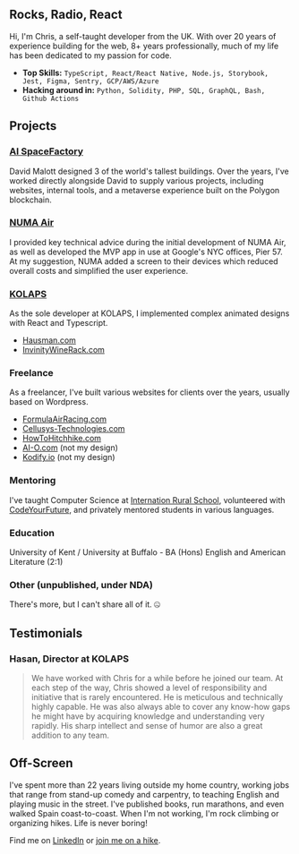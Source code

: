 ## Rocks, Radio, React

Hi, I'm Chris, a self-taught developer from the UK. With over 20 years of experience building for the web, 8+ years professionally, much of my life has been dedicated to my passion for code.

- **Top Skills:** `TypeScript, React/React Native, Node.js, Storybook, Jest, Figma, Sentry, GCP/AWS/Azure`
- **Hacking around in:** `Python, Solidity, PHP, SQL, GraphQL, Bash, Github Actions`

## Projects

### [AI SpaceFactory](https://spacefactory.ai/)
David Malott designed 3 of the world's tallest buildings. Over the years, I've worked directly alongside David to supply various projects, including websites, internal tools, and a metaverse experience built on the Polygon blockchain.

### [NUMA Air](https://www.numaproducts.com/)
I provided key technical advice during the initial development of NUMA Air, as well as developed the MVP app in use at Google's NYC offices, Pier 57. At my suggestion, NUMA added a screen to their devices which reduced overall costs and simplified the user experience.

### [KOLAPS](https://kolaps.com/en/intro/)

As the sole developer at KOLAPS, I implemented complex animated designs with React and Typescript.

- [Hausman.com](https://hausman.com/)
- [InvinityWineRack.com](https://invinitywinerack.com/)

### Freelance
As a freelancer, I've built various websites for clients over the years, usually based on Wordpress.

- [FormulaAirRacing.com](http://formulaairracing.com/)
- [Cellusys-Technologies.com](https://cellusys-technologies.com/)
- [HowToHitchhike.com](https://howtohitchhike.com/)
- [AI-O.com](https://www.ai-o.com/) (not my design)
- [Kodify.io](https://kodify.io/) (not my design)

### Mentoring

I've taught Computer Science at [Internation Rural School](https://www.internationalruralschool.com/), volunteered with [CodeYourFuture](https://codeyourfuture.io/), and privately mentored students in various languages.

### Education

University of Kent / University at Buffalo - BA (Hons) English and American Literature (2:1)

### Other (unpublished, under NDA)

There's more, but I can't share all of it. 🤐  

## Testimonials

### Hasan, Director at KOLAPS
> We have worked with Chris for a while before he joined our team. At each step of the way, Chris showed a level of responsibility and initiative that is rarely encountered. He is meticulous and technically highly capable. He was also always able to cover any know-how gaps he might have by acquiring knowledge and understanding very rapidly. His sharp intellect and sense of humor are also a great addition to any team.

## Off-Screen

I've spent more than 22 years living outside my home country, working jobs that range from stand-up comedy and carpentry, to teaching English and playing music in the street. I've published books, run marathons, and even walked Spain coast-to-coast. When I'm not working, I'm rock climbing or organizing hikes. Life is never boring!

Find me on [LinkedIn](https://www.linkedin.com/in/chris-drifte/) or [join me on a hike](https://www.instagram.com/hike.barcelona/).

